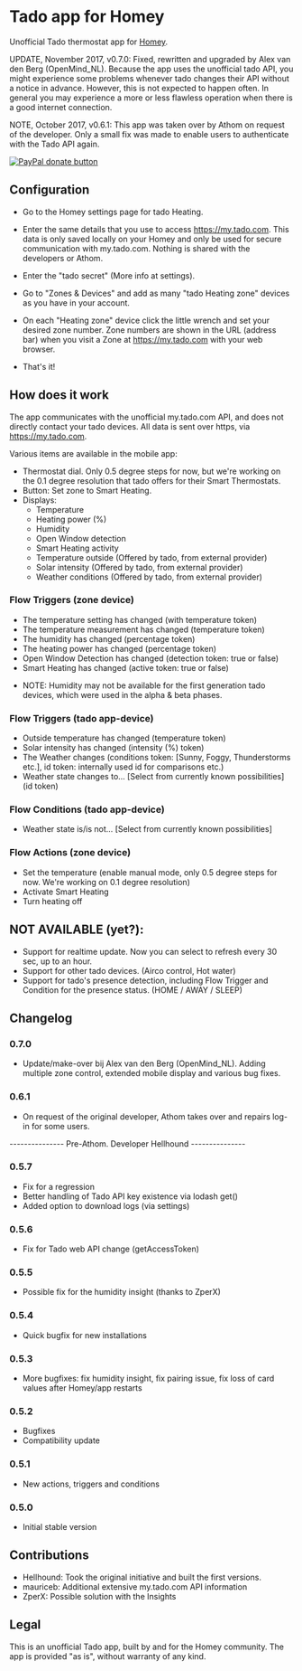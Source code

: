 # Tado app for Homey

Unofficial Tado thermostat app for <a href="http://www.athom.nl">Homey</a>.

UPDATE, November 2017, v0.7.0: Fixed, rewritten and upgraded by Alex van den Berg (OpenMind_NL).
Because the app uses the unofficial tado API, you might experience some problems whenever tado changes their API without a notice in advance. However, this is not expected to happen often. In general you may experience a more or less flawless operation when there is a good internet connection.

NOTE, October 2017, v0.6.1: This app was taken over by Athom on request of the developer. Only a small fix was made to enable users to authenticate with the Tado API again.


<span class="badge-paypal"><a href="https://www.paypal.com/cgi-bin/webscr?cmd=_s-xclick&hosted_button_id=9JKAQMYRN36EE" title="Donate to this project using Paypal"><img src="https://img.shields.io/badge/paypal-donate-blue.svg" alt="PayPal donate button" /></a></span>

## Configuration

* Go to the Homey settings page for tado Heating.
* Enter the same details that you use to access https://my.tado.com. This data is only saved locally on your Homey and only be used for secure communication with my.tado.com. Nothing is shared with the developers or Athom.
* Enter the "tado secret" (More info at settings).

* Go to "Zones & Devices" and add as many "tado Heating zone" devices as you have in your account.
* On each "Heating zone" device click the little wrench and set your desired zone number. Zone numbers are shown in the URL (address bar) when you visit a Zone at https://my.tado.com with your web browser.
* That's it!


## How does it work
The app communicates with the unofficial my.tado.com API, and does not directly contact your tado devices. All data is sent over https, via https://my.tado.com.

Various items are available in the mobile app:
* Thermostat dial. Only 0.5 degree steps for now, but we're working on the 0.1 degree resolution that tado offers for their Smart Thermostats.
* Button: Set zone to Smart Heating.
* Displays:
  * Temperature
  * Heating power (%)
  * Humidity
  * Open Window detection
  * Smart Heating activity
  * Temperature outside (Offered by tado, from external provider)
  * Solar intensity (Offered by tado, from external provider)
  * Weather conditions (Offered by tado, from external provider)


### Flow Triggers (zone device)
* The temperature setting has changed (with temperature token)
* The temperature measurement has changed (temperature token)
* The humidity has changed (percentage token)
* The heating power has changed (percentage token)
* Open Window Detection has changed (detection token: true or false)
* Smart Heating has changed (active token: true or false)

- NOTE: Humidity may not be available for the first generation tado devices, which were used in the alpha & beta phases.


### Flow Triggers (tado app-device)
* Outside temperature has changed (temperature token)
* Solar intensity has changed (intensity (%) token)
* The Weather changes (conditions token: [Sunny, Foggy, Thunderstorms etc.], id token: internally used id for comparisons etc.)
* Weather state changes to... [Select from currently known possibilities] (id token)


### Flow Conditions (tado app-device)
* Weather state is/is not... [Select from currently known possibilities]


### Flow Actions (zone device)
* Set the temperature (enable manual mode, only 0.5 degree steps for now. We're working on 0.1 degree resolution)
* Activate Smart Heating
* Turn heating off


## NOT AVAILABLE (yet?):
* Support for realtime update. Now you can select to refresh every 30 sec, up to an hour.
* Support for other tado devices. (Airco control, Hot water)
* Support for tado's presence detection, including Flow Trigger and Condition for the presence status. (HOME / AWAY / SLEEP)


## Changelog

### 0.7.0
  * Update/make-over bij Alex van den Berg (OpenMind_NL). Adding multiple zone control, extended mobile display and various bug fixes.

### 0.6.1
  * On request of the original developer, Athom takes over and repairs log-in for some users.

--------------- Pre-Athom. Developer Hellhound ---------------

### 0.5.7
  * Fix for a regression
  * Better handling of Tado API key existence via lodash get()
  * Added option to download logs (via settings)

### 0.5.6
  * Fix for Tado web API change (getAccessToken)

### 0.5.5
  * Possible fix for the humidity insight (thanks to ZperX)

### 0.5.4
  * Quick bugfix for new installations

### 0.5.3
  * More bugfixes: fix humidity insight, fix pairing issue, fix loss of card values after Homey/app restarts

### 0.5.2
  * Bugfixes
  * Compatibility update

### 0.5.1
  * New actions, triggers and conditions

### 0.5.0
  * Initial stable version


## Contributions
* Hellhound: Took the original initiative and built the first versions.
* mauriceb: Additional extensive my.tado.com API information
* ZperX: Possible solution with the Insights


## Legal

This is an unofficial Tado app, built by and for the Homey community. The app is provided "as is", without warranty of any kind.
